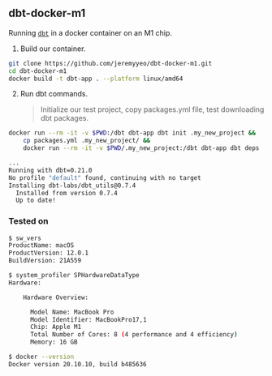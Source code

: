## dbt-docker-m1

Running [`dbt`](https://github.com/dbt-labs/dbt-core) in a docker container on an M1 chip.

1. Build our container.

```sh
git clone https://github.com/jeremyyeo/dbt-docker-m1.git
cd dbt-docker-m1
docker build -t dbt-app . --platform linux/amd64
```

2. Run dbt commands.

   > Initialize our test project, copy packages.yml file, test downloading dbt packages.

```sh
docker run --rm -it -v $PWD:/dbt dbt-app dbt init .my_new_project &&
    cp packages.yml .my_new_project/ &&
    docker run --rm -it -v $PWD/.my_new_project:/dbt dbt-app dbt deps
```

```sh
...
Running with dbt=0.21.0
No profile "default" found, continuing with no target
Installing dbt-labs/dbt_utils@0.7.4
  Installed from version 0.7.4
  Up to date!
```

### Tested on

```sh
$ sw_vers
ProductName: macOS
ProductVersion: 12.0.1
BuildVersion: 21A559

$ system_profiler SPHardwareDataType
Hardware:

    Hardware Overview:

      Model Name: MacBook Pro
      Model Identifier: MacBookPro17,1
      Chip: Apple M1
      Total Number of Cores: 8 (4 performance and 4 efficiency)
      Memory: 16 GB

$ docker --version
Docker version 20.10.10, build b485636
```
